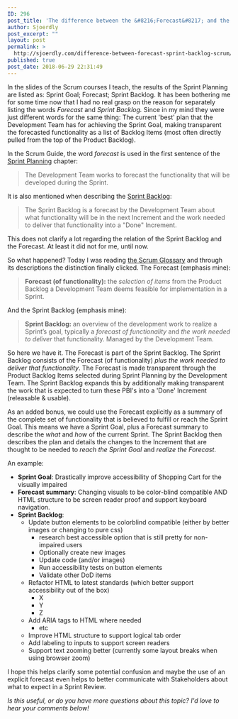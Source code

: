 ```yaml
---
ID: 296
post_title: 'The difference between the &#8216;Forecast&#8217; and the &#8216;Sprint Backlog&#8217; in Scrum'
author: Sjoerdly
post_excerpt: ""
layout: post
permalink: >
  http://sjoerdly.com/difference-between-forecast-sprint-backlog-scrum/
published: true
post_date: 2018-06-29 22:31:49
---
```

In the slides of the Scrum courses I teach, the results of the Sprint Planning are listed as: Sprint Goal; Forecast; Sprint Backlog. It has been bothering me for some time now that I had no real grasp on the reason for separately listing the words <em>Forecast </em>and <em>Sprint Backlog. </em>Since in my mind they were just different words for the same thing: The current 'best' plan that the Development Team has for achieving the Sprint Goal, making transparent the forecasted functionality as a list of Backlog Items (most often directly pulled from the top of the Product Backlog).

In the Scrum Guide, the word <em>forecast</em> is used in the first sentence of the <a href="http://www.scrumguides.org/scrum-guide.html#events-planning">Sprint Planning</a> chapter:
<blockquote>The Development Team works to forecast the functionality that will be developed during the Sprint.</blockquote>
It is also mentioned when describing the <a href="http://www.scrumguides.org/scrum-guide.html#artifacts-sprintbacklog">Sprint Backlog</a>:
<blockquote>The Sprint Backlog is a forecast by the Development Team about what functionality will be in the next Increment and the work needed to deliver that functionality into a "Done" Increment.</blockquote>
This does not clarify a lot regarding the relation of the Sprint Backlog and the Forecast. At least it did not for me, until now.

So what happened? Today I was reading <a href="https://www.scrum.org/resources/scrum-glossary">the Scrum Glossary</a> and through its descriptions the distinction finally clicked. The Forecast (emphasis mine):
<blockquote><strong>Forecast (of functionality):</strong> the <em>selection of items</em> from the Product Backlog a Development Team deems feasible for implementation in a Sprint.</blockquote>
And the Sprint Backlog (emphasis mine):
<blockquote><strong>Sprint Backlog:</strong> an overview of the development work to realize a Sprint’s goal, typically a <em>forecast of functionality</em> and <em>the work needed to deliver</em> that functionality. Managed by the Development Team.</blockquote>
So here we have it. The Forecast is part of the Sprint Backlog. The Sprint Backlog consists of the Forecast (of functionality) <em>plus the work needed to deliver that functionality</em>. The Forecast is made transparent through the Product Backlog Items selected during Sprint Planning by the Development Team. The Sprint Backlog expands this by additionally making transparent the work that is expected to turn these PBI's into a 'Done' Increment (releasable &amp; usable).

As an added bonus, we could use the Forecast explicitly as a summary of the complete set of functionality that is believed to fulfill or reach the Sprint Goal. This means we have a Sprint Goal, plus a Forecast summary to describe the <em>what</em> and <em>how</em> of the current Sprint. The Sprint Backlog then describes the plan and details the changes to the Increment that are thought to be needed to <em>reach the Sprint Goal</em> and <em>realize the Forecast</em>.

An example:
<ul>
 	<li><strong>Sprint Goal</strong>: Drastically improve accessibility of Shopping Cart for the visually impaired</li>
 	<li><strong>Forecast summary</strong>: Changing visuals to be color-blind compatible AND HTML structure to be screen reader proof and support keyboard  navigation.</li>
 	<li><strong>Sprint Backlog</strong>:
<ul>
 	<li>Update button elements to be colorblind compatible (either by better images or changing to pure css)
<ul>
 	<li>research best accessible option that is still pretty for non-impaired users</li>
 	<li>Optionally create new images</li>
 	<li>Update code (and/or images)</li>
 	<li>Run accessibility tests on button elements</li>
 	<li>Validate other DoD items</li>
</ul>
</li>
 	<li>Refactor HTML to latest standards (which better support accessibility out of the box)
<ul>
 	<li>X</li>
 	<li>Y</li>
 	<li>Z</li>
</ul>
</li>
 	<li>Add ARIA tags to HTML where needed
<ul>
 	<li>etc</li>
</ul>
</li>
 	<li>Improve HTML structure to support logical tab order</li>
 	<li>Add labeling to inputs to support screen readers</li>
 	<li>Support text zooming better (currently some layout breaks when using browser zoom)</li>
</ul>
</li>
</ul>
I hope this helps clarify some potential confusion and maybe the use of an explicit forecast even helps to better communicate with Stakeholders about what to expect in a Sprint Review.

<em>Is this useful, or do you have more questions about this topic? I'd love to hear your comments below!</em>